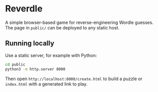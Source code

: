 # Reverdle

A simple browser-based game for reverse-engineering Wordle guesses. The page in `public/` can be deployed to any static host.

## Running locally

Use a static server, for example with Python:

```bash
cd public
python3 -m http.server 8000
```

Then open `http://localhost:8000/create.html` to build a puzzle or `index.html` with a generated link to play.
